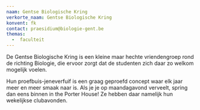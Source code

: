```yaml
---
naam: Gentse Biologische Kring
verkorte_naam: Gentse Biologische Kring
konvent: fk
contact: praesidium@biologie-gent.be
themas:
  -  faculteit
---
```


De Gentse Biologische Kring is een kleine maar hechte vriendengroep rond de richting Biologie, die ervoor zorgt dat de studenten zich daar zo welkom mogelijk voelen.

Hun proefbuis-jeneverfuif is een graag geproefd concept waar elk jaar meer en meer smaak naar is. Als je je op maandagavond verveelt, spring dan eens binnen in the Porter House! Ze hebben daar namelijk hun wekelijkse clubavonden.
